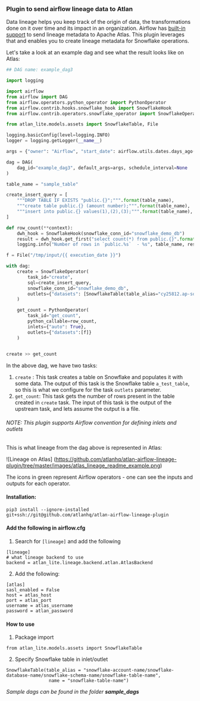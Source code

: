 ### Plugin to send airflow lineage data to Atlan

Data lineage helps you keep track of the origin of data, the transformations done on it over time  and its impact in an organization. Airflow has [built-in support](https://airflow.apache.org/docs/stable/lineage.html) to send lineage metadata to Apache Atlas. This plugin leverages that and enables you to create lineage metadata for Snowflake operations.



Let's take a look at an example dag and see what the result looks like on Atlas:

```python
## DAG name: example_dag3

import logging

import airflow
from airflow import DAG
from airflow.operators.python_operator import PythonOperator
from airflow.contrib.hooks.snowflake_hook import SnowflakeHook
from airflow.contrib.operators.snowflake_operator import SnowflakeOperator

from atlan_lite.models.assets import SnowflakeTable, File

logging.basicConfig(level=logging.INFO)
logger = logging.getLogger(__name__)

args = {"owner": "Airflow", "start_date": airflow.utils.dates.days_ago(2)}

dag = DAG(
    dag_id="example_dag3", default_args=args, schedule_interval=None
)

table_name = "sample_table"

create_insert_query = [
    """DROP TABLE IF EXISTS "public.{}";""".format(table_name), 
    """create table public.{} (amount number);""".format(table_name),
    """insert into public.{} values(1),(2),(3);""".format(table_name),
]

def row_count(**context):
    dwh_hook = SnowflakeHook(snowflake_conn_id="snowflake_demo_db")
    result = dwh_hook.get_first("select count(*) from public.{}".format(table_name))
    logging.info("Number of rows in `public.%s`  - %s", table_name, result[0])

f = File("/tmp/input/{{ execution_date }}")

with dag:
    create = SnowflakeOperator(
        task_id="create", 
        sql=create_insert_query,
        snowflake_conn_id="snowflake_demo_db",
        outlets={"datasets": [SnowflakeTable(table_alias="cy25812.ap-southeast-1/demo_db/public/{}".format(table_name), name = table_name)]}
    )

    get_count = PythonOperator(
        task_id="get_count", 
        python_callable=row_count,
        inlets={"auto": True}, 
        outlets={"datasets":[f]}
    )
    

create >> get_count
```



In the above dag, we have two tasks:

1. `create` : This task creates a table on Snowflake and populates it with some data. The output of this task is the Snowflake table `a_test_table`, so this is what we configure for  the task `outlets` parameter. 
2. `get_count`: This task gets the number of rows present in the table created in `create` task. The input of this task is the output of the upstream task, and lets assume the output is a file. 

###### NOTE: This plugin supports Airflow convention for defining inlets and outlets

This is what lineage from the dag above is represented in Atlas:

![Lineage on Atlas] (https://github.com/atlanhq/atlan-airflow-lineage-plugin/tree/master/images/atlas_lineage_readme_example.png)


The icons in green represent Airflow operators - one can see the inputs and outputs for each operator. 


#### Installation:

`pip3 install --ignore-installed git+ssh://git@github.com/atlanhq/atlan-airflow-lineage-plugin`

#### Add the following in airflow.cfg

1. Search for `[lineage]` and add the following

```
[lineage]
# what lineage backend to use
backend = atlan_lite.lineage.backend.atlan.AtlasBackend
```

2. Add the following: 

```
[atlas]
sasl_enabled = False
host = atlas_host
port = atlas_port
username = atlas_username
password = atlan_password
```

#### How to use

1. Package import 

```
from atlan_lite.models.assets import SnowflakeTable
```

2. Specify Snowflake table in inlet/outlet

```
SnowflakeTable(table_alias = "snowflake-account-name/snowflake-database-name/snowflake-schema-name/snowflake-table-name",
                name = "snowflake-table-name")

```

*Sample dags can be found in the folder* ***sample_dags***
